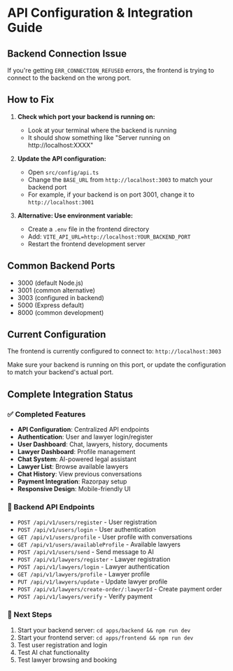 # API Configuration & Integration Guide

## Backend Connection Issue

If you're getting `ERR_CONNECTION_REFUSED` errors, the frontend is trying to connect to the backend on the wrong port.

## How to Fix

1. **Check which port your backend is running on:**
   - Look at your terminal where the backend is running
   - It should show something like "Server running on http://localhost:XXXX"

2. **Update the API configuration:**
   - Open `src/config/api.ts`
   - Change the `BASE_URL` from `http://localhost:3003` to match your backend port
   - For example, if your backend is on port 3001, change it to `http://localhost:3001`

3. **Alternative: Use environment variable:**
   - Create a `.env` file in the frontend directory
   - Add: `VITE_API_URL=http://localhost:YOUR_BACKEND_PORT`
   - Restart the frontend development server

## Common Backend Ports
- 3000 (default Node.js)
- 3001 (common alternative)
- 3003 (configured in backend)
- 5000 (Express default)
- 8000 (common development)

## Current Configuration
The frontend is currently configured to connect to: `http://localhost:3003`

Make sure your backend is running on this port, or update the configuration to match your backend's actual port.

## Complete Integration Status

### ✅ Completed Features
- **API Configuration**: Centralized API endpoints
- **Authentication**: User and lawyer login/register
- **User Dashboard**: Chat, lawyers, history, documents
- **Lawyer Dashboard**: Profile management
- **Chat System**: AI-powered legal assistant
- **Lawyer List**: Browse available lawyers
- **Chat History**: View previous conversations
- **Payment Integration**: Razorpay setup
- **Responsive Design**: Mobile-friendly UI

### 🔧 Backend API Endpoints
- `POST /api/v1/users/register` - User registration
- `POST /api/v1/users/login` - User authentication
- `GET /api/v1/users/profile` - User profile with conversations
- `GET /api/v1/users/availableProfile` - Available lawyers
- `POST /api/v1/users/send` - Send message to AI
- `POST /api/v1/lawyers/register` - Lawyer registration
- `POST /api/v1/lawyers/login` - Lawyer authentication
- `GET /api/v1/lawyers/profile` - Lawyer profile
- `PUT /api/v1/lawyers/update` - Update lawyer profile
- `POST /api/v1/lawyers/create-order/:lawyerId` - Create payment order
- `POST /api/v1/lawyers/verify` - Verify payment

### 🎯 Next Steps
1. Start your backend server: `cd apps/backend && npm run dev`
2. Start your frontend server: `cd apps/frontend && npm run dev`
3. Test user registration and login
4. Test AI chat functionality
5. Test lawyer browsing and booking
